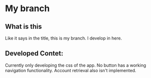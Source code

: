 # My branch
## What is this
Like it says in the title, this is my branch. I develop in here.
## Developed Contet:
Currently only developing the css of the app. No button has a working navigation functionality.
Account retrieval also isn't implemented.
